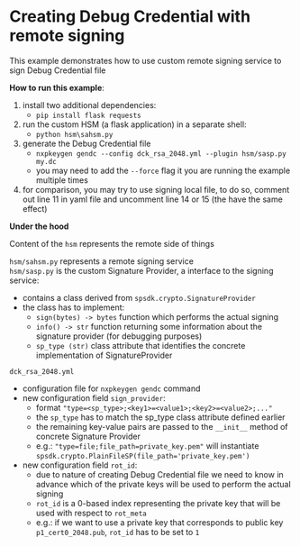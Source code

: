 Creating Debug Credential with remote signing
=============================================

This example demonstrates how to use custom remote signing service to sign Debug Credential file

**How to run this example**:
1) install two additional dependencies:
   - `pip install flask requests`
2) run the custom HSM (a flask application) in a separate shell:
   - `python hsm\sahsm.py`
3) generate the Debug Credential file
   - `nxpkeygen gendc --config dck_rsa_2048.yml --plugin hsm/sasp.py my.dc`
   - you may need to add the `--force` flag it you are running the example multiple times
4) for comparison, you may try to use signing local file, to do so, comment out line 11 in yaml file and uncomment line 14 or 15 (the have the same effect)


**Under the hood**

Content of the `hsm` represents the remote side of things

`hsm/sahsm.py` represents a remote signing service \
`hsm/sasp.py` is the custom Signature Provider, a interface to the signing service:
- contains a class derived from `spsdk.crypto.SignatureProvider`
- the class has to implement:
  - `sign(bytes) -> bytes` function which performs the actual signing
  - `info() -> str` function returning some information about the signature provider (for debugging purposes)
  - `sp_type (str)` class attribute that identifies the concrete implementation of SignatureProvider

`dck_rsa_2048.yml`
- configuration file for `nxpkeygen gendc` command
- new configuration field `sign_provider`:
  - format `"type=<sp_type>;<key1>=<value1>;<key2>=<value2>;..."`
  - the `sp_type` has to match the sp_type class attribute defined earlier
  - the remaining key-value pairs are passed to the `__init__` method of concrete Signature Provider
  - e.g.: `"type=file;file_path=private_key.pem"` will instantiate `spsdk.crypto.PlainFileSP(file_path='private_key.pem')`
- new configuration field `rot_id`:
  - due to nature of creating Debug Credential file we need to know in advance which of the private keys will be used to perform the actual signing
  - `rot_id` is a 0-based index representing the private key that will be used with respect to `rot_meta`
  - e.g.: if we want to use a private key that corresponds to public key `p1_cert0_2048.pub`, `rot_id` has to be set to `1`

